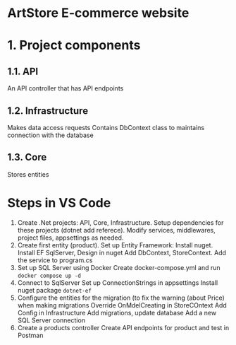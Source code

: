 # ArtStore E-commerce website
# 1. Project components
## 1.1. API
An API controller that has API endpoints
## 1.2. Infrastructure
Makes data access requests
Contains DbContext class to maintains connection with the database
## 1.3. Core
Stores entities

# Steps in VS Code
1. Create .Net projects: API, Core, Infrastructure.
   Setup dependencies for these projects (dotnet add referece).
   Modify services, middlewares, project files, appsettings as needed.
2. Create first entity (product).
   Set up Entity Framework: Install nuget. Install EF SqlServer, Design in nuget
   Add DbContext, StoreContext.
   Add the service to program.cs
3. Set up SQL Server using Docker
   Create docker-compose.yml and run `docker compose up -d`
4. Connect to SqlServer
   Set up ConnectionStrings in appsettings
   Install nuget package `dotnet-ef`
5. Configure the entities for the migration (to fix the warning (about Price) when making migrations
   Override OnMdelCreating in StoreCOntext
   Add Config in Infrastructure
   Add migrations, update database
   Add a new SQL Server connection
6. Create a products controller
   Create API endpoints for product and test in Postman
